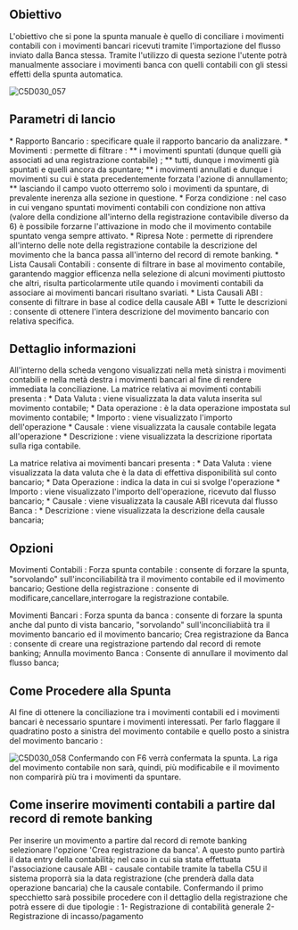 ## Obiettivo
L'obiettivo che si pone la spunta manuale è quello di conciliare i movimenti contabili con i movimenti bancari ricevuti tramite l'importazione del flusso inviato dalla Banca stessa.
Tramite l'utilizzo di questa sezione l'utente potrà manualmente associare i movimenti banca con quelli contabili con gli stessi effetti della spunta automatica.

![C5D030_057](http://localhost:3000/immagini/MBDOC_SCH-C5D030_RIM/C5D030_057.png)
## Parametri di lancio
 \* Rapporto Bancario :  specificare quale il rapporto bancario da analizzare.
 \* Movimenti :  permette di filtrare : 
 \*\* i movimenti spuntati (dunque quelli già associati ad una registrazione contabile) ;
 \*\* tutti, dunque i movimenti già spuntati e quelli ancora da spuntare;
 \*\* i movimenti annullati e dunque i movimenti su cui è stata precedentemente forzata l'azione di annullamento;
 \*\* lasciando il campo vuoto otterremo solo i movimenti da spuntare, di prevalente inerenza alla sezione in questione.
 \* Forza condizione :  nel caso in cui vengano spuntati movimenti contabili con condizione non attiva (valore della condizione all'interno della registrazione contavìbile diverso da 6) è possibile forzarne l'attivazione in modo che il movimento contabile spuntato venga sempre attivato.
\* Ripresa Note :  permette di riprendere all'interno delle note della registrazione contabile la descrizione del movimento che la banca passa all'interno del record di remote banking.
 \* Lista Causali Contabili :  consente di filtrare in base al movimento contabile, garantendo maggior efficenza nella selezione di alcuni movimenti piuttosto che altri, risulta particolarmente utile quando i movimenti contabili da associare ai movimenti bancari risultano svariati.
 \* Lista Causali ABI :  consente di filtrare in base al codice della causale ABI
 \* Tutte le descrizioni :  consente di ottenere l'intera descrizione del movimento bancario con relativa specifica.

## Dettaglio informazioni
All'interno della scheda vengono visualizzati nella metà sinistra i movimenti contabili e nella metà destra i movimenti bancari al fine di rendere immediata la conciliazione.
La matrice relativa ai movimenti contabili presenta : 
\* Data Valuta :  viene visualizzata la data valuta inserita sul movimento contabile;
\* Data operazione :  è la data operazione impostata sul movimento contabile;
\* Importo :  viene visualizzato l'importo dell'operazione
\* Causale :  viene visualizzata la causale contabile legata all'operazione
\* Descrizione :  viene visualizzata la descrizione riportata sulla riga contabile.

La matrice relativa ai movimenti bancari presenta : 
\* Data Valuta :  viene visualizzata la data valuta che è la data di effettiva disponibilità sul conto bancario;
\* Data Operazione : indica la data in cui si svolge l'operazione
\* Importo : viene visualizzato l'importo dell'operazione, ricevuto dal flusso bancario;
\* Causale :  viene visualizzata la causale ABI ricevuta dal flusso Banca : 
\* Descrizione : viene visualizzata la descrizione della causale bancaria;

## Opzioni
Movimenti Contabili : 
Forza spunta contabile :  consente di forzare la spunta, "sorvolando" sull'inconciliabilità tra il movimento contabile ed il movimento bancario;
Gestione della registrazione :  consente di modificare,cancellare,interrogare la registrazione contabile.

Movimenti Bancari : 
Forza spunta da banca :  consente di forzare la spunta anche dal punto di vista bancario, "sorvolando" sull'inconciliabiità tra il movimento bancario ed il movimento bancario;
Crea registrazione da Banca :  consente di creare una registrazione partendo dal record di remote banking;
Annulla movimento Banca :  Consente di annullare il movimento dal flusso banca;

## Come Procedere alla Spunta

Al fine di ottenere la conciliazione tra i movimenti contabili ed i movimenti bancari è necessario spuntare i movimenti interessati. Per farlo flaggare il quadratino posto a sinistra del movimento contabile e quello posto a sinistra del movimento bancario : 

![C5D030_058](http://localhost:3000/immagini/MBDOC_SCH-C5D030_RIM/C5D030_058.png)
Confermando con F6 verrà confermata la spunta. La riga del movimento contabile non sarà, quindi, più modificabile e il movimento non comparirà più tra i movimenti da spuntare.

## Come inserire movimenti contabili a partire dal record di remote banking

Per inserire un movimento a partire dal record di remote banking selezionare l'opzione 'Crea registrazione da banca'. A questo punto partirà il data entry della contabilità; nel caso in cui sia stata effettuata l'associazione causale ABI - causale contabile tramite la tabella C5U il sistema proporrà sia la data registrazione (che prenderà dalla data operazione bancaria) che la causale contabile.
Confermando il primo specchietto sarà possibile procedere con il dettaglio della registrazione che potrà essere di due tipologie : 
1- Registrazione di contabilità generale
2- Registrazione di incasso/pagamento
